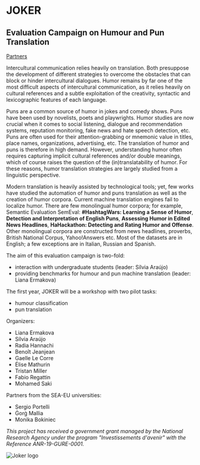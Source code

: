 # JOKER
## Evaluation Campaign on Humour and Pun Translation

[Partners](https://motsmachines.github.io/joker/EN/partners)


Intercultural communication relies heavily on translation. Both presuppose the development of different strategies to overcome the obstacles that can block or hinder intercultural dialogues. Humor remains by far one of the most difficult aspects of intercultural communication, as it relies heavily on cultural references and a subtle exploitation of the creativity, syntactic and lexicographic features of each language. 

Puns are a common source of humor in jokes and comedy shows. Puns have been used by novelists, poets and playwrights. Humor studies are now crucial when it comes to social listening, dialogue and recommendation systems, reputation monitoring, fake news and hate speech detection, etc. Puns are often used for their attention-grabbing or mnemonic value in titles, place names, organizations, advertising, etc. The translation of humor and puns is therefore in high demand. However, understanding humor often requires capturing implicit cultural references and/or double meanings, which of course raises the question of the (in)translatability of humor. For these reasons, humor translation strategies are largely studied from a linguistic perspective. 

Modern translation is heavily assisted by technological tools; yet, few works have studied the automation of humor and puns translation as well as the creation of humor corpora. Current machine translation engines fail to localize humor. There are few monolingual humor corpora; for example, Semantic Evaluation SemEval: **#HashtagWars: Learning a Sense of Humor**, **Detection and Interpretation of English Puns**, **Assessing Humor in Edited News Headlines**, **HaHackathon: Detecting and Rating Humor and Offense**. Other monolingual corpora are constructed from news headlines, proverbs, British National Corpus, Yahoo!Answers etc. Most of the datasets are in English; a few exceptions are in Italian, Russian and Spanish.

The aim of this evaluation campaign is two-fold:
* interaction with undergraduate students (leader: Sílvia Araújo) 
* providing benchmarks for humour and pun machine translation (leader: Liana Ermakova)

The first year, JOKER will be a workshop with two pilot tasks:
* humour classification 
* pun translation

Organizers:
* Liana Ermakova
* Sílvia Araújo 
* Radia Hannachi
* Benoît Jeanjean
* Gaelle Le Corre  
* Élise Mathurin
* Tristan Miller
* Fabio Regattin
* Mohamed Saki

Partners from the SEA-EU universities:
* Sergio Portelli 
* Ġorġ Mallia
* Monika Bokiniec

_This project has received a government grant managed by the National Research Agency under the program "Investissements d'avenir" with the Reference ANR-19-GURE-0001._

![Joker logo](https://github.com/motsmachines/joker/blob/main/Joker.png>)

